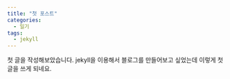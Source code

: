 ```yaml
---
title: "첫 포스트"
categories:
  - 일기
tags:
  - jekyll
---
```


첫 글을 작성해보았습니다.
jekyll을 이용해서 블로그를 만들어보고 싶었는데 이렇게 첫 글을 쓰게 되네요.
